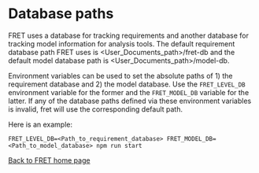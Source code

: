 # Database paths

FRET uses a database for tracking requirements and another database for tracking model information for analysis tools.
The default requirement database path FRET uses is <User_Documents_path>/fret-db and the default model database path is <User_Documents_path>/model-db.  

Environment variables can be used to set the absolute paths of 1) the requirement database and 2) the model database. Use the `FRET_LEVEL_DB` environment variable for the former and the `FRET_MODEL_DB` variable for the latter.  If any of the database paths defined via these environment variables is invalid, fret will use the corresponding default path. 

Here is an example:

 `FRET_LEVEL_DB=<Path_to_requirement_database> FRET_MODEL_DB=<Path_to_model_database> npm run start`


[Back to FRET home page](../userManual.md)